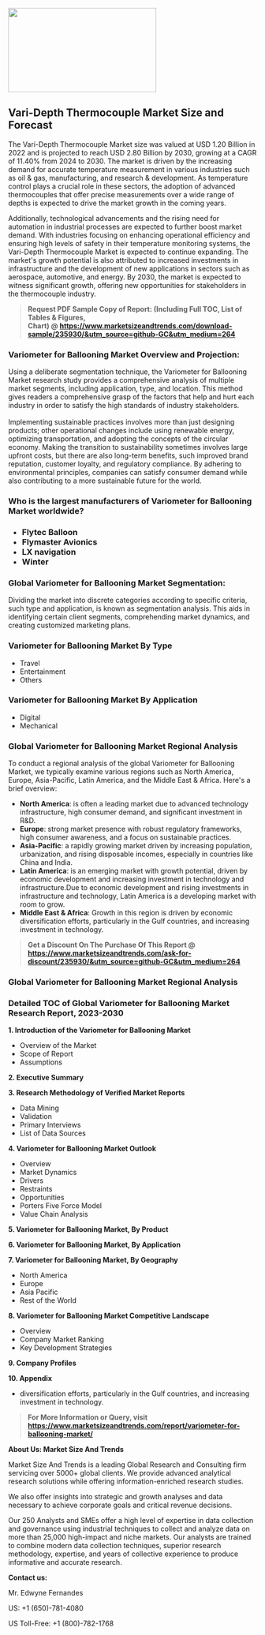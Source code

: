 <p><img class="alignnone size-medium wp-image-20088" src="https://ffe5etoiles.com/wp-content/uploads/2024/12/MST1-300x171.png" alt="" width="300" height="171" /></p><h2>Vari-Depth Thermocouple Market Size and Forecast</h2><p>The Vari-Depth Thermocouple Market size was valued at USD 1.20 Billion in 2022 and is projected to reach USD 2.80 Billion by 2030, growing at a CAGR of 11.40% from 2024 to 2030. The market is driven by the increasing demand for accurate temperature measurement in various industries such as oil & gas, manufacturing, and research & development. As temperature control plays a crucial role in these sectors, the adoption of advanced thermocouples that offer precise measurements over a wide range of depths is expected to drive the market growth in the coming years.</p><p>Additionally, technological advancements and the rising need for automation in industrial processes are expected to further boost market demand. With industries focusing on enhancing operational efficiency and ensuring high levels of safety in their temperature monitoring systems, the Vari-Depth Thermocouple Market is expected to continue expanding. The market's growth potential is also attributed to increased investments in infrastructure and the development of new applications in sectors such as aerospace, automotive, and energy. By 2030, the market is expected to witness significant growth, offering new opportunities for stakeholders in the thermocouple industry.</p></p><blockquote id="" class=""><strong>Request PDF Sample Copy of Report: (Including Full TOC, List of Tables &amp; Figures, Chart)&nbsp;@&nbsp;<strong><a href="https://www.marketsizeandtrends.com/download-sample/235930/&utm_source=github-GC&utm_medium=264" target="_blank">https://www.marketsizeandtrends.com/download-sample/235930/&utm_source=github-GC&utm_medium=264</a></strong></strong></blockquote><h3 id="" class="">Variometer for Ballooning Market&nbsp;Overview and Projection:</h3><p id="" class="">Using a deliberate segmentation technique, the Variometer for Ballooning Market research study provides a comprehensive analysis of multiple market segments, including application, type, and location. This method gives readers a comprehensive grasp of the factors that help and hurt each industry in order to satisfy the high standards of industry stakeholders. <br /> <br />Implementing sustainable practices involves more than just designing products; other operational changes include using renewable energy, optimizing transportation, and adopting the concepts of the circular economy. Making the transition to sustainability sometimes involves large upfront costs, but there are also long-term benefits, such improved brand reputation, customer loyalty, and regulatory compliance. By adhering to environmental principles, companies can satisfy consumer demand while also contributing to a more sustainable future for the world.</p><h3 id="" class="">Who is the largest manufacturers of&nbsp;Variometer for Ballooning Market worldwide?</h3><h3 class=""><p><ul><li>Flytec Balloon </li><li> Flymaster Avionics </li><li> LX navigation </li><li> Winter</li></ul></p></h3><h3 id="" class="">Global&nbsp;Variometer for Ballooning Market Segmentation:</h3><p id="" class="">Dividing the market into discrete categories according to specific criteria, such type and application, is known as segmentation analysis. This aids in identifying certain client segments, comprehending market dynamics, and creating customized marketing plans.</p><h3 id="" class="">Variometer for Ballooning Market&nbsp;By Type</h3><p><p><ul><li>Travel</li><li> Entertainment</li><li> Others</p></li></ul></p></p><h3 id="" class="">Variometer for Ballooning Market&nbsp;By Application</h3><p class=""><p><ul><li>Digital</li><li> Mechanical</li></ul></p></p><h3 id="" class="">Global Variometer for Ballooning Market Regional Analysis</h3><p id="" class="">To conduct a regional analysis of the global Variometer for Ballooning Market, we typically examine various regions such as North America, Europe, Asia-Pacific, Latin America, and the Middle East &amp; Africa. Here's a brief overview:</p><ul><li><strong>North America</strong>: is often a leading market due to advanced technology infrastructure, high consumer demand, and significant investment in R&amp;D.</li><li><strong>Europe</strong>: strong market presence with robust regulatory frameworks, high consumer awareness, and a focus on sustainable practices.</li><li><strong>Asia-Pacific</strong>: a rapidly growing market driven by increasing population, urbanization, and rising disposable incomes, especially in countries like China and India.</li><li><strong>Latin America</strong>: is an emerging market with growth potential, driven by economic development and increasing investment in technology and infrastructure.Due to economic development and rising investments in infrastructure and technology, Latin America is a developing market with room to grow.</li><li><strong>Middle East &amp; Africa</strong>: Growth in this region is driven by economic diversification efforts, particularly in the Gulf countries, and increasing investment in technology.</li></ul><blockquote id="" class=""><strong>Get a Discount On The Purchase Of This Report @ <strong><a href="https://www.marketsizeandtrends.com/ask-for-discount/235930/&utm_source=github-GC&utm_medium=264" target="_blank">https://www.marketsizeandtrends.com/ask-for-discount/235930/&utm_source=github-GC&utm_medium=264</a></strong></strong></blockquote><h3 id="" class="">Global Variometer for Ballooning Market Regional Analysis</h3><h3 id="" class="">Detailed TOC of Global Variometer for Ballooning Market Research Report, 2023-2030</h3><p id="" class=""><strong>1. Introduction of the Variometer for Ballooning Market</strong></p><ul><li>Overview of the Market</li><li>Scope of Report</li><li>Assumptions</li></ul><p id="" class=""><strong>2. Executive Summary</strong></p><p id="" class=""><strong>3. Research Methodology of Verified Market Reports</strong></p><ul><li>Data Mining</li><li>Validation</li><li>Primary Interviews</li><li>List of Data Sources</li></ul><p id="" class=""><strong>4. Variometer for Ballooning Market Outlook</strong></p><ul><li>Overview</li><li>Market Dynamics</li><li>Drivers</li><li>Restraints</li><li>Opportunities</li><li>Porters Five Force Model</li><li>Value Chain Analysis</li></ul><p id="" class=""><strong>5. Variometer for Ballooning Market, By Product</strong></p><p id="" class=""><strong>6. Variometer for Ballooning Market, By Application</strong></p><p id="" class=""><strong>7. Variometer for Ballooning Market, By Geography</strong></p><ul><li>North America</li><li>Europe</li><li>Asia Pacific</li><li>Rest of the World</li></ul><p id="" class=""><strong>8. Variometer for Ballooning Market Competitive Landscape</strong></p><ul><li>Overview</li><li>Company Market Ranking</li><li>Key Development Strategies</li></ul><p id="" class=""><strong>9. Company Profiles</strong></p><p id="" class=""><strong>10. Appendix</strong></p><ul><li>diversification efforts, particularly in the Gulf countries, and increasing investment in technology.</li></ul><blockquote id="" class=""><strong>For More Information or Query, visit <strong><strong><a href="https://www.marketsizeandtrends.com/report/variometer-for-ballooning-market/" target="_blank">https://www.marketsizeandtrends.com/report/variometer-for-ballooning-market/</a></strong></strong></strong></blockquote><p id="" class=""><strong>About Us: Market Size And Trends</strong></p><p id="" class="">Market Size And Trends is a leading Global Research and Consulting firm servicing over 5000+ global clients. We provide advanced analytical research solutions while offering information-enriched research studies.</p><p id="" class="">We also offer insights into strategic and growth analyses and data necessary to achieve corporate goals and critical revenue decisions.</p><p id="" class="">Our 250 Analysts and SMEs offer a high level of expertise in data collection and governance using industrial techniques to collect and analyze data on more than 25,000 high-impact and niche markets. Our analysts are trained to combine modern data collection techniques, superior research methodology, expertise, and years of collective experience to produce informative and accurate research.</p><p id="" class=""><strong>Contact us:</strong></p><p id="" class="">Mr. Edwyne Fernandes</p><p id="" class="">US: +1 (650)-781-4080</p><p id="" class="">US Toll-Free: +1 (800)-782-1768</p>

